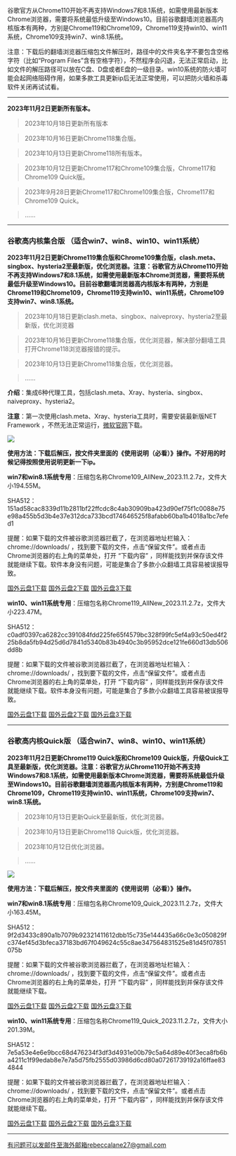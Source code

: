 谷歌官方从Chrome110开始不再支持Windows7和8.1系统，如需使用最新版本Chrome浏览器，需要将系统最低升级至Windows10。目前谷歌翻墙浏览器高内核版本有两种，方别是Chrome119和Chrome109，Chrome119支持win10、win11系统，Chrome109支持win7、win8.1系统。

注意：下载后的翻墙浏览器压缩包文件解压时，路径中的文件夹名字不要包含空格字符（比如“Program Files”含有空格字符），不然程序会闪退，无法正常启动，比如文件的解压路径可以放在C盘、D盘或者E盘的一级目录。win10系统的防火墙可能会起网络阻碍作用，如果多款工具更新ip后无法正常使用，可以把防火墙和杀毒软件关闭再试试看。

***

**2023年11月2日更新所有版本。**

> 2023年10月18日更新所有版本

> 2023年10月16日更新Chrome118集合版。

> 2023年10月13日更新Chrome118所有版本。

> 2023年10月12日更新Chrome117和Chrome109集合版，Chrome117和Chrome109 Quick版。

> 2023年9月28日更新Chrome117和Chrome109集合版，Chrome117和Chrome109 Quick。

> ......

***

### 谷歌高内核集合版  （适合win7、win8、win10、win11系统）

**2023年11月2日更新Chrome119集合版和Chrome109集合版，clash.meta、singbox、hysteria2至最新版，优化浏览器。注意：谷歌官方从Chrome110开始不再支持Windows7和8.1系统，如需使用最新版本Chrome浏览器，需要将系统最低升级至Windows10。目前谷歌翻墙浏览器高内核版本有两种，方别是Chrome119和Chrome109，Chrome119支持win10、win11系统，Chrome109支持win7、win8.1系统。**

> 2023年10月18日更新clash.meta、singbox、naiveproxy、hysteria2至最新版，优化浏览器

> 2023年10月16日更新Chrome118集合版，优化浏览器，解决部分翻墙工具打开Chrome118浏览器报错的提示。

> 2023年10月13日更新Chrome118集合版，优化浏览器。

> ......

**介绍**：集成6种代理工具，包括clash.meta、Xray、hysteria、singbox、naiveproxy、hysteria2。

**注意**：第一次使用clash.meta、Xray、hysteria工具时，需要安装最新版NET Framework ，不然无法正常运行，[微软官网](https://dotnet.microsoft.com/zh-cn/download/dotnet-framework/net48)下载。

![](https://fastly.jsdelivr.net/gh/Alvin9999/pac2/softimag/hysteria2.png)

**使用方法：下载后解压，按文件夹里面的《使用说明（必看）》操作。不好用的时候记得按照使用说明更新一下ip。**

**win7和win8.1系统专用**：压缩包名称Chrome109_AllNew_2023.11.2.7z，文件大小194.55M。

SHA512：151ad58cac8339d11b2811bf22ffcdc8c4ab30909ba423d90ef75f1c0088e75e98a455b5d3b4e37e312dca733bcd174646525f8afabb60ba1b4018a1bc7efed1

提醒：如果下载的文件被谷歌浏览器拦截了，在浏览器地址栏输入：chrome://downloads/ ，找到要下载的文件，点击“保留文件”。或者点击Chrome浏览器的右上角的菜单处，打开 “下载内容” ，同样能找到并保存该文件就能继续下载。软件本身没有问题，可能是集合了多款小众翻墙工具容易被误报导致。

[国外云盘1下载](https://d2.freessr2.xyz/Chrome109_AllNew_2023.11.2.7z)
[国外云盘2下载](https://d.dtku35.xyz/Chrome109_AllNew_2023.11.2.7z)
[国外云盘3下载](https://free.zhujicn2.net/Chrome109_AllNew_2023.11.2.7z)

**win10、win11系统专用**：压缩包名称Chrome119_AllNew_2023.11.2.7z，文件大小223.47M。

SHA512：c0adf0397ca6282cc391084fdd225fe65f4579bc328f99fc5ef4a93c50ed4f225b8da5fb94d25d6d7841d5340b83b4940c3b95952dce121fe660d13db506dd8b

提醒：如果下载的文件被谷歌浏览器拦截了，在浏览器地址栏输入：chrome://downloads/ ，找到要下载的文件，点击“保留文件”。或者点击Chrome浏览器的右上角的菜单处，打开 “下载内容” ，同样能找到并保存该文件就能继续下载。软件本身没有问题，可能是集合了多款小众翻墙工具容易被误报导致。

[国外云盘1下载](https://d2.freessr2.xyz/Chrome119_AllNew_2023.11.2.7z) 
[国外云盘2下载](https://d.dtku35.xyz/Chrome119_AllNew_2023.11.2.7z) 
[国外云盘3下载](https://free.zhujicn2.net/Chrome119_AllNew_2023.11.2.7z) 

***


### 谷歌高内核Quick版  （适合win7、win8、win10、win11系统）

**2023年11月2日更新Chrome119 Quick版和Chrome109 Quick版，升级Quick工具至最新版，优化浏览器。注意：谷歌官方从Chrome110开始不再支持Windows7和8.1系统，如需使用最新版本Chrome浏览器，需要将系统最低升级至Windows10。目前谷歌翻墙浏览器高内核版本有两种，方别是Chrome119和Chrome109，Chrome119支持win10、win11系统，Chrome109支持win7、win8.1系统。**

> 2023年10月13日更新Quick至最新版，优化浏览器。

> 2023年10月13日更新Chrome118 Quick版，优化浏览器。

> 2023年10月12日优化浏览器。

> ......

![](https://fastly.jsdelivr.net/gh/Alvin9999/pac2/softimag/quick.png)

**使用方法：下载后解压，按文件夹里面的《使用说明（必看）》操作。**

**win7和win8.1系统专用**：压缩包名称Chrome109_Quick_2023.11.2.7z，文件大小163.45M。

SHA512：9f2d3433c890a1b7079b92321411612dbb15c735e144435a66c0e3c050829fc374ef45d3bfeca37183bd67f049624c55c8ae347564831525e81d45f07851075b

提醒：如果下载的文件被谷歌浏览器拦截了，在浏览器地址栏输入：chrome://downloads/ ，找到要下载的文件，点击“保留文件”。或者点击Chrome浏览器的右上角的菜单处，打开 “下载内容” ，同样能找到并保存该文件就能继续下载。

[国外云盘1下载](https://d2.freessr2.xyz/Chrome109_Quick_2023.11.2.7z) 
[国外云盘2下载](https://d.dtku35.xyz/Chrome109_Quick_2023.11.2.7z) 
[国外云盘3下载](https://free.zhujicn2.net/Chrome109_Quick_2023.11.2.7z) 

**win10、win11系统专用**：压缩包名称Chrome119_Quick_2023.11.2.7z，文件大小201.39M。

SHA512：7e5a53e4e6e9bcc68d476234f3df3d4931e00b79c5a64d89e40f3eca8fb6ba4211c1f99edab8e7e7a5d75fb2555d03986d6cd80a07261739192a16ffae834844

提醒：如果下载的文件被谷歌浏览器拦截了，在浏览器地址栏输入：chrome://downloads/ ，找到要下载的文件，点击“保留文件”。或者点击Chrome浏览器的右上角的菜单处，打开 “下载内容” ，同样能找到并保存该文件就能继续下载。

[国外云盘1下载](https://d2.freessr2.xyz/Chrome119_Quick_2023.11.2.7z) 
[国外云盘2下载](https://d.dtku35.xyz/Chrome119_Quick_2023.11.2.7z) 
[国外云盘3下载](https://free.zhujicn2.net/Chrome119_Quick_2023.11.2.7z) 

***

有问题可以发邮件至海外邮箱rebeccalane27@gmail.com